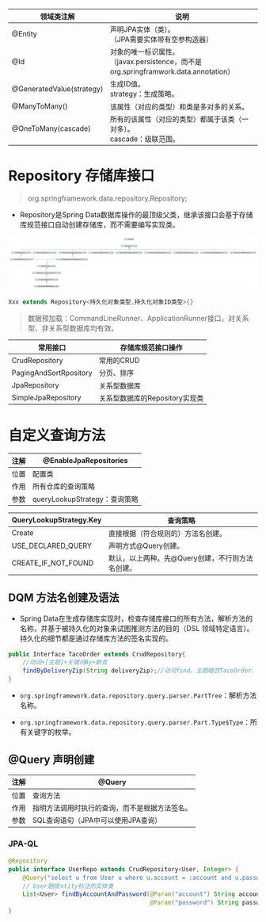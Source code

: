 | 领域类注解                | 说明                                                         |
| ------------------------- | ------------------------------------------------------------ |
| @Entity                   | 声明JPA实体（类）。<br />（JPA需要实体带有空参构造器）       |
| @Id                       | 对象的唯一标识属性。<br />（javax.persistence，而不是org.springframwork.data.annotation） |
| @GeneratedValue(strategy) | 生成ID值。<br />strategy：生成策略。                         |
| @ManyToMany()             | 该属性（对应的类型）和类是多对多的关系。                     |
| @OneToMany(cascade)       | 所有的该属性（对应的类型）都属于该类（一对多）。<br />cascade：级联范围。 |

# Repository 存储库接口

> org.springframework.data.repository.Repository;

- Repository是Spring Data数据库操作的最顶级父类，继承该接口会基于存储库规范接口自动创建存储库，而不需要编写实现类。

<img src="../../pictures/RepositorySystemIdea.png" width="1000"/>

```java
Xxx extends Repository<持久化对象类型,持久化对象ID类型>{}
```

> 数据预加载：CommandLineRunner、ApplicationRunner接口，对关系型、非关系型数据库均有效。

| 常用接口               | 存储库规范接口操作             |
| ---------------------- | ------------------------------ |
| CrudRepository         | 常用的CRUD                     |
| PagingAndSortRpository | 分页、排序                     |
| JpaRepository          | 关系型数据库                   |
| SimpleJpaRepository    | 关系型数据库的Repository实现类 |

# 自定义查询方法

| 注解 | @EnableJpaRepositories        |
| ---- | ----------------------------- |
| 位置 | 配置类                        |
| 作用 | 所有仓库的查询策略            |
| 参数 | queryLookupStrategy：查询策略 |

| QueryLookupStrategy\.Key | 查询策略                                         |
| ------------------------ | ------------------------------------------------ |
| Create                   | 直接根据（符合规则的）方法名创建。               |
| USE\_DECLARED\_QUERY     | 声明方式@Query创建。                             |
| CREATE\_IF\_NOT\_FOUND   | 默认，以上两种。先@Query创建，不行则方法名创建。 |

## DQM 方法名创建及语法

- Spring Data在生成存储库实现时，检查存储库接口的所有方法，解析方法的名称，并基于被持久化的对象来试图推测方法的目的（DSL 领域特定语言）。持久化的细节都是通过存储库方法的签名实现的。

```java
public Interface TacoOrder extends CrudRepository{
    //动词+[主题]+关键词By+断言
    findByDeliveryZip(String deliveryZip);//动词find、主题暗含TacoOrder、关键词By、断言DeliveryZip。
}
```

- `org.springframework.data.repository.query.parser.PartTree`：解析方法名称。

- `org.springframework.data.repository.query.parser.Part.Type$Type`：所有关键字的枚举。

## @Query 声明创建

| 注解 | @Query                                         |
| ---- | ---------------------------------------------- |
| 位置 | 查询方法                                       |
| 作用 | 指明方法调用时执行的查询，而不是根据方法签名。 |
| 参数 | SQL查询语句（JPA中可以使用JPA查询）            |

### JPA-QL

```java
@Repository
public interface UserRepo extends CrudRepository<User, Integer> {
    @Query("select u from User u where u.account = :account and u.password = :password")
    // User是@Entity标注的实体类
    List<User> findByAccountAndPassword(@Param("account") String account,
                                        @Param("password") String password);
}
```

